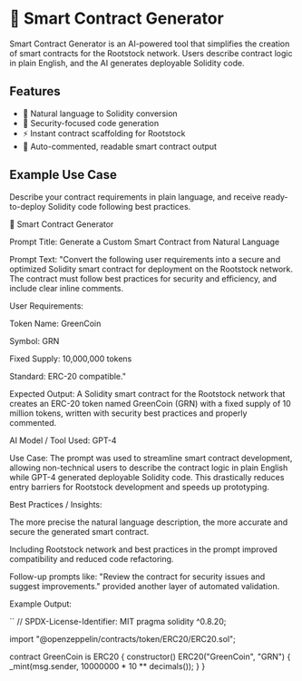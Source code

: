 
# 🚀 Smart Contract Generator

Smart Contract Generator is an AI-powered tool that simplifies the creation of smart contracts for the Rootstock network. 
Users describe contract logic in plain English, and the AI generates deployable Solidity code.

## Features
- 🧠 Natural language to Solidity conversion
- 🔐 Security-focused code generation
- ⚡ Instant contract scaffolding for Rootstock
- 📄 Auto-commented, readable smart contract output

## Example Use Case
Describe your contract requirements in plain language, and receive ready-to-deploy Solidity code following best practices.

📝 Smart Contract Generator

Prompt Title: Generate a Custom Smart Contract from Natural Language

Prompt Text:
"Convert the following user requirements into a secure and optimized Solidity smart contract for deployment on the Rootstock network. The contract must follow best practices for security and efficiency, and include clear inline comments.

User Requirements:

Token Name: GreenCoin

Symbol: GRN

Fixed Supply: 10,000,000 tokens

Standard: ERC-20 compatible."

Expected Output:
A Solidity smart contract for the Rootstock network that creates an ERC-20 token named GreenCoin (GRN) with a fixed supply of 10 million tokens, written with security best practices and properly commented.

AI Model / Tool Used:
GPT-4

Use Case:
The prompt was used to streamline smart contract development, allowing non-technical users to describe the contract logic in plain English while GPT-4 generated deployable Solidity code. This drastically reduces entry barriers for Rootstock development and speeds up prototyping.

Best Practices / Insights:

The more precise the natural language description, the more accurate and secure the generated smart contract.

Including Rootstock network and best practices in the prompt improved compatibility and reduced code refactoring.

Follow-up prompts like: "Review the contract for security issues and suggest improvements." provided another layer of automated validation.

Example Output:

``
// SPDX-License-Identifier: MIT
pragma solidity ^0.8.20;

import "@openzeppelin/contracts/token/ERC20/ERC20.sol";

contract GreenCoin is ERC20 {
    constructor() ERC20("GreenCoin", "GRN") {
        _mint(msg.sender, 10000000 * 10 ** decimals());
    }
}
